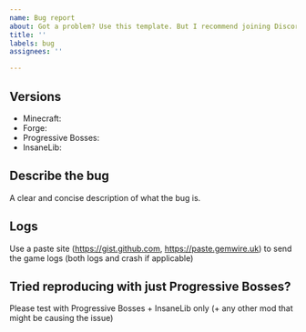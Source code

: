 ```yaml
---
name: Bug report
about: Got a problem? Use this template. But I recommend joining Discord and talking there before filing an issue.
title: ''
labels: bug
assignees: ''

---
```


## Versions
 - Minecraft: 
 - Forge: 
 - Progressive Bosses: 
 - InsaneLib: 

## Describe the bug
A clear and concise description of what the bug is.

## Logs
Use a paste site (https://gist.github.com, https://paste.gemwire.uk) to send the game logs (both logs and crash if applicable)

## Tried reproducing with just Progressive Bosses?
Please test with Progressive Bosses + InsaneLib only (+ any other mod that might be causing the issue)

